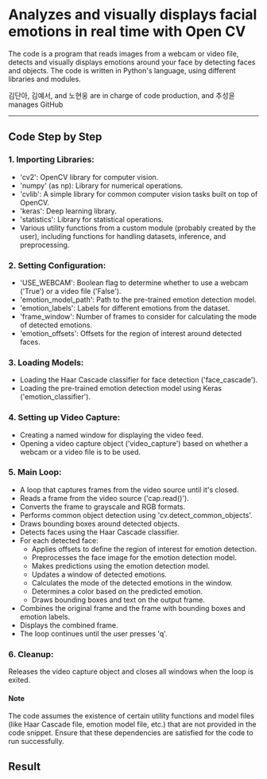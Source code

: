 # Analyzes and visually displays facial emotions in real time with Open CV

The code is a program that reads images from a webcam or video file, detects and visually displays emotions around your face by detecting faces and objects. The code is written in Python's language, using different libraries and modules.

김단아, 김예서, and 노현웅 are in charge of code production, and 추성윤 manages GitHub

---

## Code Step by Step
### 1. Importing Libraries:

- 'cv2': OpenCV library for computer vision.
- 'numpy' (as np): Library for numerical operations.
- 'cvlib': A simple library for common computer vision tasks built on top of OpenCV.
- 'keras': Deep learning library.
- 'statistics': Library for statistical operations.
- Various utility functions from a custom module (probably created by the user), including functions for handling datasets, inference, and preprocessing.

### 2. Setting Configuration:

- 'USE_WEBCAM': Boolean flag to determine whether to use a webcam ('True') or a video file ('False').
- 'emotion_model_path': Path to the pre-trained emotion detection model.
- 'emotion_labels': Labels for different emotions from the dataset.
- 'frame_window': Number of frames to consider for calculating the mode of detected emotions.
- 'emotion_offsets': Offsets for the region of interest around detected faces.

### 3. Loading Models:

- Loading the Haar Cascade classifier for face detection ('face_cascade').
- Loading the pre-trained emotion detection model using Keras ('emotion_classifier').

### 4. Setting up Video Capture:

- Creating a named window for displaying the video feed.
- Opening a video capture object ('video_capture') based on whether a webcam or a video file is to be used.

### 5. Main Loop:

- A loop that captures frames from the video source until it's closed.
- Reads a frame from the video source ('cap.read()').
- Converts the frame to grayscale and RGB formats.
- Performs common object detection using 'cv.detect_common_objects'.
- Draws bounding boxes around detected objects.
- Detects faces using the Haar Cascade classifier.
- For each detected face:
  - Applies offsets to define the region of interest for emotion detection.
  - Preprocesses the face image for the emotion detection model.
  - Makes predictions using the emotion detection model.
  - Updates a window of detected emotions.
  - Calculates the mode of the detected emotions in the window.
  - Determines a color based on the predicted emotion.
  - Draws bounding boxes and text on the output frame.
- Combines the original frame and the frame with bounding boxes and emotion labels.
- Displays the combined frame.
- The loop continues until the user presses 'q'.

### 6. Cleanup:

Releases the video capture object and closes all windows when the loop is exited.


#### Note
The code assumes the existence of certain utility functions and model files (like Haar Cascade file, emotion model file, etc.) that are not provided in the code snippet. Ensure that these dependencies are satisfied for the code to run successfully.



## Result
